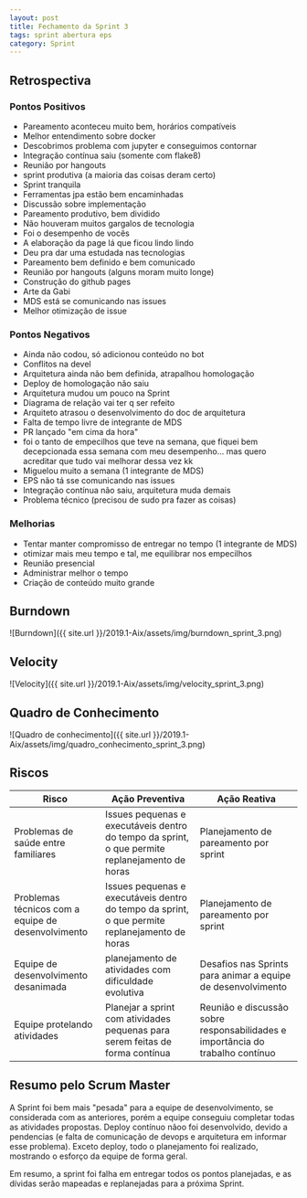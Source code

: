 ```yaml
---
layout: post
title: Fechamento da Sprint 3
tags: sprint abertura eps
category: Sprint
---
```


## Retrospectiva

### Pontos Positivos

- Pareamento aconteceu muito bem, horários compatíveis
- Melhor entendimento sobre docker
- Descobrimos problema com jupyter e conseguimos contornar
- Integração contínua saiu (somente com flake8)
- Reunião por hangouts
- sprint produtiva (a maioria das coisas deram certo)
- Sprint tranquila
- Ferramentas jpa estão bem encaminhadas
- Discussão sobre implementação
- Pareamento produtivo, bem dividido
- Não houveram muitos gargalos de tecnologia
- Foi o desempenho de vocês
- A elaboração da page lá que ficou lindo lindo
- Deu pra dar uma estudada nas tecnologias  
- Pareamento bem definido e bem comunicado
- Reunião por hangouts (alguns moram muito longe)
- Construção do github pages
- Arte da Gabi
- MDS está se comunicando nas issues
- Melhor otimização de issue


### Pontos Negativos

- Ainda não codou, só adicionou conteúdo no bot
- Conflitos na devel
- Arquitetura ainda não bem definida, atrapalhou homologação
- Deploy de homologação não saiu
- Arquitetura mudou um pouco na Sprint
- Diagrama de relação vai ter q ser refeito
- Arquiteto atrasou o desenvolvimento do doc de arquitetura
- Falta de tempo livre de integrante de MDS
- PR lançado "em cima da hora"
- foi o tanto de empecilhos que teve na semana, que fiquei bem decepcionada essa semana com meu desempenho... mas quero acreditar que tudo vai melhorar dessa vez kk
- Miguelou muito a semana (1 integrante de MDS)
- EPS não tá sse comunicando nas issues
- Integração contínua não saiu, arquitetura muda demais
- Problema técnico (precisou de sudo pra fazer as coisas)


### Melhorias

- Tentar manter compromisso de entregar no tempo (1 integrante de MDS)
- otimizar mais meu tempo e tal,  me equilibrar nos empecilhos
- Reunião presencial
- Administrar melhor o tempo
- Criação de conteúdo muito grande


## Burndown

![Burndown]({{ site.url }}/2019.1-Aix/assets/img/burndown_sprint_3.png)

## Velocity

![Velocity]({{ site.url }}/2019.1-Aix/assets/img/velocity_sprint_3.png)

## Quadro de Conhecimento

![Quadro de conhecimento]({{ site.url }}/2019.1-Aix/assets/img/quadro_conhecimento_sprint_3.png)

## Riscos

| Risco  | Ação Preventiva  | Ação Reativa  |
|---|---|---|
| Problemas de saúde entre familiares  |Issues pequenas e executáveis dentro do tempo da sprint, o que permite replanejamento de horas   |Planejamento de pareamento por sprint   |
| Problemas técnicos com  a equipe de desenvolvimento  |Issues pequenas e executáveis dentro do tempo da sprint, o que permite replanejamento de horas   |Planejamento de pareamento por sprint  |
| Equipe de desenvolvimento desanimada   |planejamento de atividades com dificuldade evolutiva   |Desafios nas Sprints para animar a equipe de desenvolvimento   |
| Equipe protelando atividades  | Planejar a sprint com atividades pequenas para serem feitas de forma contínua   | Reunião e discussão sobre responsabilidades e importância do trabalho contínuo  |


## Resumo pelo Scrum Master

A Sprint foi bem mais "pesada" para a equipe de desenvolvimento, se considerada com as anteriores, porém a equipe conseguiu completar todas as atividades propostas. Deploy contínuo nãoo foi desenvolvido, devido a pendencias (e falta de comunicação de devops e arquitetura em informar esse problema). Exceto deploy, todo o planejamento foi realizado, mostrando o esforço da equipe de forma geral.

Em resumo, a sprint foi falha em entregar todos os pontos planejadas, e as dívidas serão mapeadas e replanejadas para a próxima Sprint.
